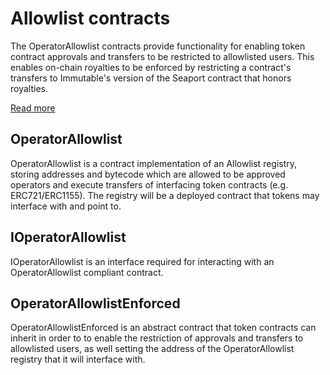 # Allowlist contracts

The OperatorAllowlist contracts provide functionality for enabling token contract approvals and transfers to be restricted to allowlisted users. This enables on-chain royalties to be enforced by restricting a contract's transfers to Immutable's version of the Seaport contract that honors royalties.

[Read more](https://docs.immutable.com/docs/zkEVM/products/minting/royalties/allowlist-spec)

## OperatorAllowlist

OperatorAllowlist is a contract implementation of an Allowlist registry, storing addresses and bytecode which are allowed to be approved operators and execute transfers of interfacing token contracts (e.g. ERC721/ERC1155). The registry will be a deployed contract that tokens may interface with and point to.

## IOperatorAllowlist

IOperatorAllowlist is an interface required for interacting with an OperatorAllowlist compliant contract.

## OperatorAllowlistEnforced

OperatorAllowlistEnforced is an abstract contract that token contracts can inherit in order to to enable the restriction of approvals and transfers to allowlisted users, as well setting the address of the OperatorAllowlist registry that it will interface with.
